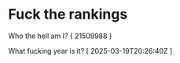 # Fuck the rankings

Who the hell am I?
{ 21509988 }

What fucking year is it?
[ 2025-03-19T20:26:40Z ]
